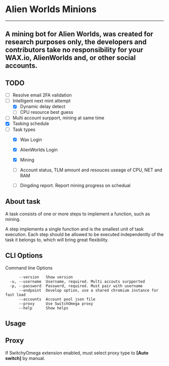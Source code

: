 # Alien Worlds Minions

---
A mining bot for Alien Worlds, was created for research purposes only, the developers and contributors take no responsibility for your WAX.io, AlienWorlds and, or other social accounts.
---

## TODO

- [ ] Resolve email 2FA validation
- [ ] Intelligent next mint attempt
  - [x] Dynamic delay detect
  - [ ] CPU resource best guess
- [ ] Multi account surpport, mining at same time
- [x] Tasking schedule
- [ ] Task types
  - [x] Wax Login
  - [x] AlienWorlds Login
  - [x] Mining
  - [ ] Account status, TLM amount and resouces useage of CPU, NET and RAM
  - [ ] Dingding report. Report mining progress on schedual


## About task

A task consists of one or more steps to implement a function, such as mining.

A step implements a single function and is the smallest unit of task execution. Each step should be allowed to be executed independently of the task it belongs to, which will bring great flexibility.

## CLI Options

Command line Options
```
      --version   Show version
  -u, --username  Username, required. Multi accouts surpported
  -p, --password  Password, required. Must pair with username
      --endpoint  Develop option, use a shared chromium instance for fast load
      --accounts  Account pool json file
      --proxy     Use SwitchOmega proxy
      --help      Show helps
```

## Usage

## Proxy

If SwitchyOmega extension enabled, must select proxy type to **[Auto switch]** by manual.
